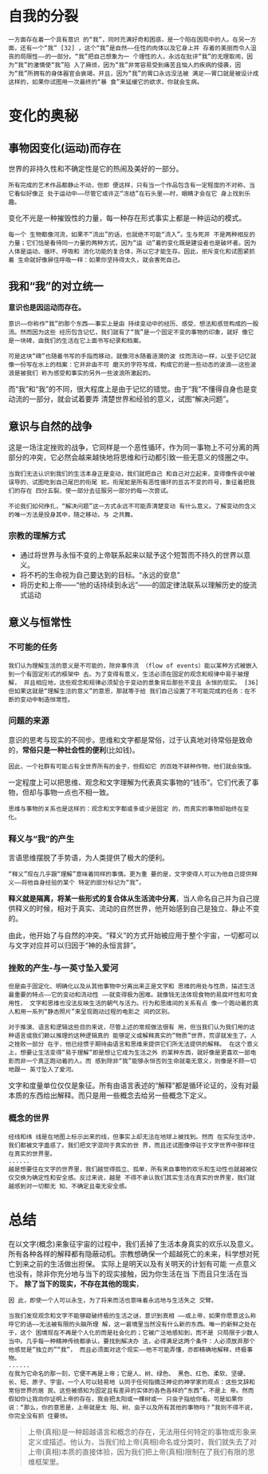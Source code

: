 # 自我的分裂
```
⼀⽅⾯存在着⼀个具有意识 的“我”，同时充满好奇和困惑，是⼀个陷在困局中的⼈。在另⼀⽅ ⾯，还有⼀个“我” [32] ，这个“我”是⾃然——任性的⾁体以及它⾝上并 存着的美丽⽽令⼈沮丧的局限性——的⼀部分。“我”把⾃⼰想象为⼀ 个理性的⼈，永远在批评“我”的⽆理取闹，因为“我”的激情使“我”陷 ⼊了⿇烦，因为“我”⾮常容易受到痛苦且恼⼈的疾病的侵袭，因 为“我”所拥有的⾝体器官会衰竭，并且，因为“我”的胃⼝永远没法被 满⾜——胃⼝就是被设计成这样的，如果你试图⽤⼀次最终的“暴 ⾷”来延缓它的欲求，你就会⽣病。
```
# 变化的奥秘
## 事物因变化(运动)而存在
世界的非持久性和不确定性是它的热闹及美好的一部分。
```
所有完成的艺术作品都静止不动，但即 便这样，只有当⼀个作品包含有⼀定程度的不对称、当它看似好像正 处于运动中——尽管它或许正“冻结”在⽯头⾥——时，眼睛才会在它 ⾝上找到乐趣。
```

变化不光是一种摧毁性的力量，每一种存在形式事实上都是一种运动的模式。
```
每⼀个 ⽣物都像河流，如果不“流出”的话，也就绝不可能“流⼊”。⽣与死并 不是两种相反的⼒量；它们恰是看待同⼀⼒量的两种⽅式，因为“运 动”着的变化既是建设者也是破坏者。因为⼈体是运动、循环、呼吸和 消化功能的复合体，所以它才能⽣存。因此，拒斥变化和试图紧抓着 ⽣命就好像屏住呼吸⼀样：如果你坚持得太久，就会害死⾃⼰。
```
## 我和“我”的对立统一
**意识也是因运动而存在。**
```
意识——你称作“我”的那个东⻄——事实上是由 持续变动中的经历、感受、想法和感觉构成的⼀股流。然⽽因为这些 经历包含记忆，我们就有了“我”是⼀个固定不变的事物的印象，就好 像它是⼀块碑，由我们的⽣活在它上⾯书写纪录和档案。

可是这块“碑”也随着书写的⼿指⽽移动，就像河⽔随着涟漪的波 纹⽽流动⼀样，以⾄于记忆就像⼀份写在⽔上的档案：它并⾮由不可 磨灭的字符写成，构成它的是⼀些动态的波浪——这些波浪是被我们 称为感受和事实的另外⼀些波浪所激起的。
```
而“我”和“我”的不同，很大程度上是由于记忆的错觉。由于“我”不懂得⾃⾝也是变动流的⼀部分，就会试着要弄 清楚世界和经验的意义，试图“解决问题”。
## 意识与自然的战争
这是一场注定挫败的战争，它同样是一个恶性循环，作为同一事物上不可分离的两部分的冲突，它必然会越来越快地将思维和行动都引致一些无意义的怪圈之中。
```
当我们⽆法认识到我们的⽣活本⾝正是变动，我们就把⾃⼰ 和⾃⼰对⽴起来，变得像传说中被误导的、试图吃到⾃⼰尾巴的衔尾 蛇。衔尾蛇是所有恶性循环的亘古不变的符号，象征着把我们的存在 四分五裂、使⼀部分去征服另⼀部分的每⼀次尝试。

不论我们如何挣扎，“解决问题”这⼀⽅式永远不可能弄清楚变动 有什么意义。了解变动的含义的唯⼀⽅法是投⾝其中，随之移动，与 之共舞。
```
### 宗教的理解方式
- 通过将世界与永恒不变的上帝联系起来以赋予这个短暂而不持久的世界以意义。
- 将不朽的生命视为自己要达到的目标。“永远的安息”
- 将历史和上帝——“他的话持续到永远”——的固定律法联系以理解历史的旋流式运动
## 意义与恒常性
### 不可能的任务
```
我们认为理解⽣活的意义是不可能的，除⾮事件流 （flow of events）能以某种⽅式被嵌⼊到⼀个有固定形式的框架中 去。为了变得有意义，⽣活必须在固定的观念和规律中易于被理解， 并且相应地，这些观念和规律必须契合于变动的景象背后那些不变且 永恒的现实。 [36]但如果这就是“理解⽣活的意义”的意思，那就等于给 我们⾃⼰设置了不可能完成的任务：在不断的变动中制造恒常性。
```

### 问题的来源
意识的思考与现实的不同步。思维和文字都是常俗，过于认真地对待常俗是致命的，**常俗只是一种社会性的便利**(比如钱)。
```
因此，⼀个社群有可能占有全世界所有的⾦⼦，但假如它 的百姓不耕种作物，他们就会挨饿。
```
一定程度上可以把思维、观念和文字理解为代表真实事物的“钱币”。它们代表了事物，但却与事物一点也不相一致。
```
思维与事物的关系也是这样的：观念和⽂字都或多或少是固定 的，⽽真实的事物却始终在变化。
```
### 释义与“我”的产生
言语思维摆脱了手势语，为人类提供了极大的便利。
```
“释义”现在⼏乎跟“理解”意味着同样的事情。更为重 要的是，⽂字使得⼈可以为他⾃⼰提供释义——将他⾃⾝经验的某个 特定的部分标记为“我”。
```
**释义就是隔离，将某一些形式的复合体从生活流中分离**，当人命名自己并为自己提供释义的时候，相对于真实、流动的自然世界，他开始感到自己是独立、静止不变的。

由此，他开始了与自然的冲突。“释义”的方式开始被应用于整个宇宙，一切都可以与文字对应并可以归因于“神的永恒言辞”。
### 挫败的产生-与一英寸坠入爱河
```
但是由于固定化、明确化以及从其他事物中分离出来正是⽂字和 思维的⽤处与性质，描述⽣活最重要的特点——它的变动和流动性 ——就变得极为困难。就像钱⽆法体现⾷物的易腐坏性和可⾷⽤性， ⽂字和思维也没法反映⽣活的朝⽓与活⼒。⾏为和思维间的关系有点 像⼀个跑动着的真⼈和⽤⼀系列“静态照⽚”来呈现跑动过程的电影之 间的区别。

对于推演、语⾔和逻辑这些⽬的来说，尽管上述的常规做法很有 ⽤，但当我们认为我们⽤的这种语⾔或我们赖以推理的这种逻辑真的 能够定义或解释真实的“物质”世界，荒谬就发⽣了。⼈之挫败⼀部分 在于，他已经惯于期待由语⾔和思维来提供它们所⽆法提供的解释。 在这个意义上，想要让⽣活变得“易于理解”即是想让它成为⽣活之外 的某种东⻄，就好像是更喜欢⼀部电影⽽⾮⼀个真正跑动着的⼈。⽽ 感到除⾮“我”能够永恒否则⽣命就毫⽆意义，则像是不顾⼀切地跟⼀ 英⼨坠⼊了爱河。
```
文字和度量单位仅仅是象征。所有由语言表述的“解释”都是循环论证的，没有对最本质的东西给出解释。而只是用一些概念去给另一些概念下定义。
### 概念的世界
```
经线和纬 线是在地图上标⽰出来的线，但事实上却⽆法在地球上被找到。然⽽ 在实际⽣活中，我们都被⽂字蛊惑了。我们把⽂字混同于真实的世 界，⽽且还试图像停驻于⽂字世界中那样住在真实的世界⾥。
......
越是想要住在文字的世界里，我们越觉得孤立、孤单，所有来自事物的欢乐和生动性也就越被仅仅交换为确定性和安全感。反过来说，越是 不得不承认我们其实⽣活在真实的世界⾥，我们就越感到对⼀切都⽆ 知、不确定且毫⽆安全感。
```
# 总结
在以文字(概念)来象征宇宙的过程中，我们丢掉了生活本身真实的欢乐以及意义。所有各种各样的解释都有隐蔽动机。宗教想确保一个超越死亡的未来，科学想对死亡到来之前的生活做出担保。
实际上是明天以及有关明天的计划有可能 ⼀点意义也没有，除⾮你充分地与当下的现实接触，因为你⽣活在当 下⽽且只⽣活在当下。
**除了当下的现实，不存在其他的现实**，
```
因 此，即使⼀个⼈可以永⽣，为了将来⽽活也意味着永远地与⽣活失之 交臂。
```
```
当我们发现观念和⽂字不能够窥破终极的⽣活之谜，意识到真相 ——或上帝，如果你愿意这么称呼它的话——⽆法被有限的头脑所理 解，这⼀窘境⾥当然没有什么新的东⻄。唯⼀的新鲜之处在于，这个 困境现在不再是个⼈化的⽽是社会化的；它被⼴泛地感知到，⽽不是 只局限于少数⼈当中。⼏乎每⼀种精神传统都承认，要找到解决办 法，必得满⾜这两个条件：⼈必须放弃那个他感觉是“独⽴的”“我”， ⽽且必须⾯对这个现实——他不可能弄懂，亦即精确地解释，终极事 物。
......
在我为它命名的那⼀刻，它便不再是上帝；它是⼈、树、绿⾊、 ⿊⾊、红⾊、柔软、坚硬、⻓、短、原⼦、宇宙。⼀个⼈可以轻易地 认同于任何指摘泛神论的神学家的观点：这些⽂辞和常俗世界的居 ⺠、这些被感知为固定且有差异的实体的各⾊各样的“东⻄”，不是上 帝。然⽽假如你让我向你证明上帝的存在，我会把太阳或⼀棵树或⼀ 只⾍⼦指给你看。可是如果你说：“那么，你的意思是，上帝就是太 阳、树、⾍⼦以及所有其他的事物吗？”我则不得不说，你完全没有抓 住要领。
```
>上帝(真相)是一种超越语言和概念的存在，无法用任何特定的事物或形象来定义或描述。他认为，当我们给上帝(真相)命名或分类时，我们就失去了对上帝(真相)本质的直接体验，因为我们把上帝(真相)限制在了我们有限的思维框架里。